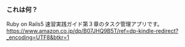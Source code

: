 ###  これは何？

Ruby on Rails5 速習実践ガイド第３章のタスク管理アプリです。
https://www.amazon.co.jp/dp/B07JHQ9B5T/ref=dp-kindle-redirect?_encoding=UTF8&btkr=1
